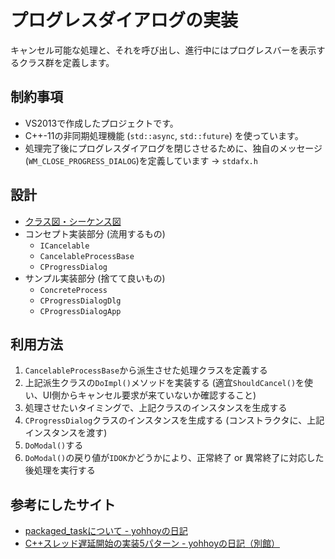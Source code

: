 ﻿# プログレスダイアログの実装

キャンセル可能な処理と、それを呼び出し、進行中にはプログレスバーを表示するクラス群を定義します。

## 制約事項

- VS2013で作成したプロジェクトです。
- C++-11の非同期処理機能 (`std::async`, `std::future`) を使っています。
- 処理完了後にプログレスダイアログを閉じさせるために、独自のメッセージ(`WM_CLOSE_PROGRESS_DIALOG`)を定義しています → `stdafx.h`

## 設計

- [クラス図・シーケンス図](https://asura.github.io/progress_dialog/)
- コンセプト実装部分 (流用するもの)
  - `ICancelable`
  - `CancelableProcessBase`
  - `CProgressDialog`
- サンプル実装部分 (捨てて良いもの)
  - `ConcreteProcess`
  - `CProgressDialogDlg`
  - `CProgressDialogApp`

## 利用方法

1. `CancelableProcessBase`から派生させた処理クラスを定義する
1. 上記派生クラスの`DoImpl()`メソッドを実装する (適宜`ShouldCancel()`を使い、UI側からキャンセル要求が来ていないか確認すること)
1. 処理させたいタイミングで、上記クラスのインスタンスを生成する
1. `CProgressDialog`クラスのインスタンスを生成する (コンストラクタに、上記インスタンスを渡す)
1. `DoModal()`する
1. `DoModal()`の戻り値が`IDOK`かどうかにより、正常終了 or 異常終了に対応した後処理を実行する

## 参考にしたサイト

- [packaged_taskについて - yohhoyの日記](http://d.hatena.ne.jp/yohhoy/20120202/p1)
- [C++スレッド遅延開始の実装5パターン - yohhoyの日記（別館）](http://yohhoy.hatenablog.jp/entry/2012/04/20/140749)
